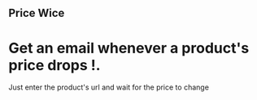 ## Price Wice

# Get an email whenever a product's price drops !.

Just enter the product's url and wait for the price to change
